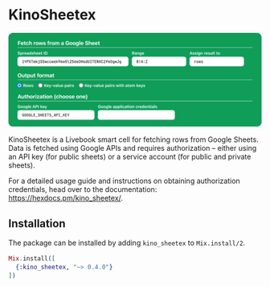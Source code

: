 # KinoSheetex

<img style="aspect-ratio:1600/592;" src=".github/images/smart-cell.webp" alt="Smart Cell preview"/>

KinoSheetex is a Livebook smart cell for fetching rows from Google Sheets. Data is fetched using Google APIs and requires authorization – either using an API key (for public sheets) or a service account (for public and private sheets).

For a detailed usage guide and instructions on obtaining authorization credentials, head over to the documentation: https://hexdocs.pm/kino_sheetex/.

## Installation

The package can be installed by adding `kino_sheetex` to `Mix.install/2`.

```elixir
Mix.install([
  {:kino_sheetex, "~> 0.4.0"}
])
```
